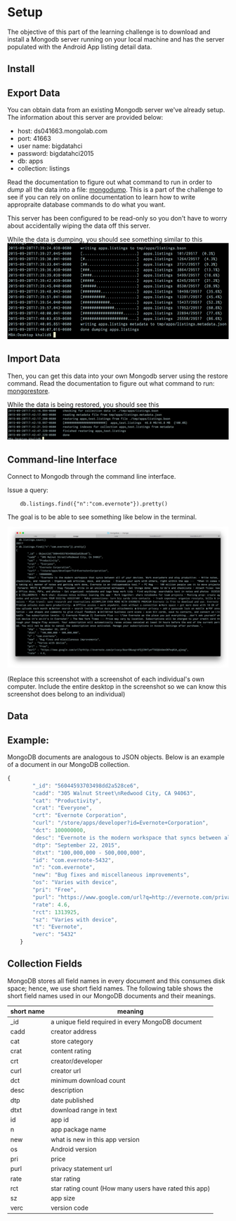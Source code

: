 # Setup

The objective of this part of the learning challenge is to
download and install a Mongodb server running on your local machine and has the
server populated with the Android App listing detail data.

## Install

## Export Data

You can obtain data from an existing Mongodb server we've already setup. The information
about this server are provided below:

- host: ds041663.mongolab.com
- port: 41663
- user name: bigdatahci
- password: bigdatahci2015
- db: apps
- collection: listings

Read the documentation to figure out what command to run in order to _dump_
all the data into a file: [mongodump](http://docs.mongodb.org/manual/reference/program/mongodump/).
This is a part of the challenge to see if you can rely on online documentation to
learn how to write appropraite database commands to do what you want.

This server has been configured to be read-only so you don't have to worry about
accidentally wiping the data off this server.

While the data is dumping, you should see something similar to this
![dumping](./dumping.png)

## Import Data

Then, you can get this data into your own Mongodb server using the restore command.
Read the documentation to figure out what command to run: [mongorestore](http://docs.mongodb.org/manual/reference/program/mongorestore/).

While the data is being restored, you should see this
![restore](./restore.png)

## Command-line Interface

Connect to Mongodb through the command line interface.

Issue a query:
```
    db.listings.find({"n":"com.evernote"}).pretty()
```
The goal is to be able to see something like below in the terminal.

![screenshot](./query.png)

(Replace this screenshot with a screenshot of each individual's own computer.
 Include the entire desktop in the screenshot so we can know this screenshot
 does belong to an individual)

 ## Data
 ## Example:
MongoDB documents are analogous to JSON objects. Below is an example of a document in our MongoDB collection.

```javascript
{
        "_id": "56044593703498dd2a528ce6",
        "cadd": "305 Walnut Street\nRedwood City, CA 94063",
        "cat": "Productivity",
        "crat": "Everyone",
        "crt": "Evernote Corporation",
        "curl": "/store/apps/developer?id=Evernote+Corporation",
        "dct": 100000000,
        "desc": "Evernote is the modern workspace that syncs between all of your devices. Work everywhere and stay productive: • Write notes, checklists, and research • Organize web articles, docs, and photos  • Discuss your work with others, right within the app ---  “When it comes to taking all manner of notes and getting work done, Evernote is an indispensable tool.” – PC Mag --- 100 million people use it to move projects forward: WRITE & ORGANIZE • Stay focused: write in an uncluttered workspace • Get things done: make to-do's and checklists • Attach files: keep Office docs, PDFs, and photos • Get organized: notebooks and tags keep work tidy • Find anything: searchable text in notes and photos  DISCUSS & COLLABORATE • Work chat: discuss notes without leaving the app • Work together: share notebooks for team projects • Meeting prep: create agendas and action items YOUR DIGITAL ASSISTANT • Make connections: turn biz cards into contacts  • Track expenses: organize receipts, bills & invoices • Plan travel: save research and reservations ACCOMPLISH EVEN MORE WITH EVERNOTE PREMIUM Evernote is free to download and use. Evernote Premium unlocks even more productivity: ★ Offline access - work anywhere, even without a connection ★ More space - get more done with 10 GB of new uploads each month ★ Better search - search inside Office docs and attachments ★ Greater privacy - add a passcode lock on mobile ★ PDF annotation - use shapes and comments to give visual feedback ★ Unlimited business card scans - scan biz cards, save to contacts, and connect on LinkedIn  Two subscription levels: 1) Evernote Premium 2) Evernote Plus --- \"Use Evernote as the place you put everything...don’t ask yourself which device it’s on—it’s in Evernote\" – The New York Times --- Price may vary by location. Subscriptions will be charged to your credit card through your Google Play account. Your subscription will automatically renew unless canceled at least 24 hours before the end of the current period. You will not be able to cancel the subscription once activated. Manage your subscriptions in Account Settings after purchase.",
        "dtp": "September 22, 2015",
        "dtxt": "100,000,000 - 500,000,000",
        "id": "com.evernote-5432",
        "n": "com.evernote",
        "new": "Bug fixes and miscellaneous improvements",
        "os": "Varies with device",
        "pri": "Free",
        "purl": "https://www.google.com/url?q=http://evernote.com/privacy/&sa=D&usg=AFQjCNHTyefT6GQ6A6mnOKPeqKUA_qjesg",
        "rate": 4.6,
        "rct": 1313925,
        "sz": "Varies with device",
        "t": "Evernote",
        "verc": "5432"
    }

```

## Collection Fields

MongoDB stores all field names in every document and this consumes disk space; hence, we use short field names.
The following table shows the short field names used in our MongoDB documents and their meanings.

|short name |  meaning                  |
|-----------|---------------------------|
| _id       | a unique field required in every MongoDB document |
| cadd      | creator address           |
| cat       | store category            |
| crat      | content rating            |
| crt       | creator/developer         |
| curl      | creator url               |
| dct       | minimum download count    |
| desc      | description               |
| dtp       | date published            |
| dtxt      | download range in text    |
| id        | app id                    |
| n         | app package name          |
| new       | what is new in this app version |
| os        | Android version           |
| pri       | price                     |
|purl       | privacy statement url     |
|rate       | star rating               |
|rct        | star rating count (How many users have rated this app)|
|sz         | app size                  |
|verc       | version code              |
